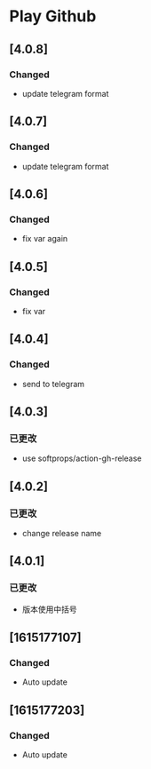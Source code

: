 # Play Github

## [4.0.8]

### Changed

- update telegram format

## [4.0.7]

### Changed

- update telegram format

## [4.0.6]

### Changed

- fix var again

## [4.0.5]

### Changed

- fix var

## [4.0.4]

### Changed

- send to telegram

## [4.0.3]

### 已更改

- use softprops/action-gh-release

## [4.0.2]

### 已更改

- change release name

## [4.0.1]

### 已更改

- 版本使用中括号

## [1615177107]

### Changed
 - Auto update

## [1615177203]

### Changed
 - Auto update

